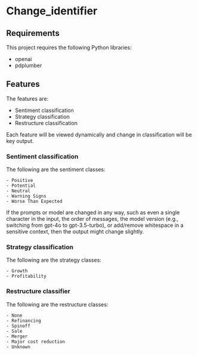 # Change_identifier
## Requirements

This project requires the following Python libraries:

- openai
- pdplumber

## Features

The features are:

- Sentiment classification
- Strategy classification
- Restructure classification

Each feature will be viewed dynamically and change in classification will be key output. 

### Sentiment classification

The following are the sentiment classes:

    - Positive
    - Potential
    - Neutral
    - Warning Signs
    - Worse Than Expected

If the prompts or model are changed in any way, such as even a single character in the input, the order of messages, the model version (e.g., switching from gpt-4o to gpt-3.5-turbo), or add/remove whitespace in a sensitive context, then the output might change slightly.

### Strategy classification

The following are the strategy classes:

    - Growth
    - Profitability

### Restructure classifier

The following are the restructure classes:

    - None
    - Refinancing
    - Spinoff
    - Sale
    - Merger
    - Major cost reduction
    - Unknown